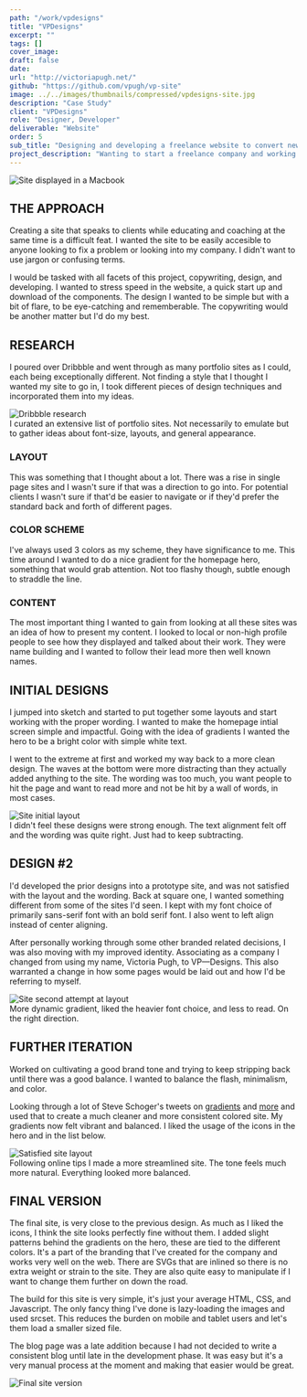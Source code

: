 ```yaml
---
path: "/work/vpdesigns"
title: "VPDesigns"
excerpt: ""
tags: []
cover_image:
draft: false
date:
url: "http://victoriapugh.net/"
github: "https://github.com/vpugh/vp-site"
image: ../../images/thumbnails/compressed/vpdesigns-site.jpg
description: "Case Study"
client: "VPDesigns"
role: "Designer, Developer"
deliverable: "Website"
order: 5
sub_title: "Designing and developing a freelance website to convert new to digital customers"
project_description: "Wanting to start a freelance company and working under the royal we I wanted to create a professional site to attract businessess. This needed to be clear, concise, and a little showy."
---
```


<img src="../../images/gallery/vpdesigns/laptop-site.png" alt="Site displayed in a Macbook">

## THE APPROACH

Creating a site that speaks to clients while educating and coaching at the same time is a difficult feat. I wanted the site to be easily accesible to anyone looking to fix a problem or looking into my company. I didn't want to use jargon or confusing terms.

I would be tasked with all facets of this project, copywriting, design, and developing. I wanted to stress speed in the website, a quick start up and download of the components. The design I wanted to be simple but with a bit of flare, to be eye-catching and rememberable. The copywriting would be another matter but I'd do my best.

## RESEARCH

I poured over Dribbble and went through as many portfolio sites as I could, each being exceptionally different. Not finding a style that I thought I wanted my site to go in, I took different pieces of design techniques and incorporated them into my ideas.

<img src="../../images/gallery/vpdesigns/dribbble-portfolio.png" alt="Dribbble research">
<div class="quote">I curated an extensive list of portfolio sites. Not necessarily to emulate but to gather ideas about font-size, layouts, and general appearance.</div>

### LAYOUT

This was something that I thought about a lot. There was a rise in single page sites and I wasn't sure if that was a direction to go into. For potential clients I wasn't sure if that'd be easier to navigate or if they'd prefer the standard back and forth of different pages.

### COLOR SCHEME

I've always used 3 colors as my scheme, they have significance to me. This time around I wanted to do a nice gradient for the homepage hero, something that would grab attention. Not too flashy though, subtle enough to straddle the line.

### CONTENT

The most important thing I wanted to gain from looking at all these sites was an idea of how to present my content. I looked to local or non-high profile people to see how they displayed and talked about their work. They were name building and I wanted to follow their lead more then well known names.

## INITIAL DESIGNS

I jumped into sketch and started to put together some layouts and start working with the proper wording. I wanted to make the homepage intial screen simple and impactful. Going with the idea of gradients I wanted the hero to be a bright color with simple white text.

I went to the extreme at first and worked my way back to a more clean design. The waves at the bottom were more distracting than they actually added anything to the site. The wording was too much, you want people to hit the page and want to read more and not be hit by a wall of words, in most cases.

<img src="../../images/gallery/vpdesigns/initial-design.png" alt="Site initial layout">
<div class="quote">I didn't feel these designs were strong enough. The text alignment felt off and the wording was quite right. Just had to keep subtracting.</div>

## DESIGN #2

I'd developed the prior designs into a prototype site, and was not satisfied with the layout and the wording. Back at square one, I wanted something different from some of the sites I'd seen. I kept with my font choice of primarily sans-serif font with an bold serif font. I also went to left align instead of center aligning.

After personally working through some other branded related decisions, I was also moving with my improved identity. Associating as a company I changed from using my name, Victoria Pugh, to VP—Designs. This also warranted a change in how some pages would be laid out and how I'd be referring to myself.

<img src="../../images/gallery/vpdesigns/vpdesigns-v3.png" alt="Site second attempt at layout">
<div class="quote">More dynamic gradient, liked the heavier font choice, and less to read. On the right direction.</div>

## FURTHER ITERATION

Worked on cultivating a good brand tone and trying to keep stripping back until there was a good balance. I wanted to balance the flash, minimalism, and color.

Looking through a lot of Steve Schoger's tweets on <a href="https://twitter.com/steveschoger/status/895647278370660353">gradients</a> and <a href="https://twitter.com/i/moments/880688233641848832">more</a> and used that to create a much cleaner and more consistent colored site. My gradients now felt vibrant and balanced. I liked the usage of the icons in the hero and in the list below.

<img src="../../images/gallery/vpdesigns/vpdesigns-v4.png" alt="Satisfied site layout">
<div class="quote">Following online tips I made a more streamlined site. The tone feels much more natural. Everything looked more balanced.</div>

## FINAL VERSION

The final site, is very close to the previous design. As much as I liked the icons, I think the site looks perfectly fine without them. I added slight patterns behind the gradients on the hero, these are tied to the different colors. It's a part of the branding that I've created for the company and works very well on the web. There are SVGs that are inlined so there is no extra weight or strain to the site. They are also quite easy to manipulate if I want to change them further on down the road.

The build for this site is very simple, it's just your average HTML, CSS, and Javascript. The only fancy thing I've done is lazy-loading the images and used srcset. This reduces the burden on mobile and tablet users and let's them load a smaller sized file.

The blog page was a late addition because I had not decided to write a consistent blog until late in the development phase. It was easy but it's a very manual process at the moment and making that easier would be great.

<img src="../../images/gallery/vpdesigns/final-version-vpdesigns.png" alt="Final site version">
